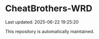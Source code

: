 # CheatBrothers-WRD

Last updated: 2025-06-22 19:25:20

This repository is automatically maintained.
